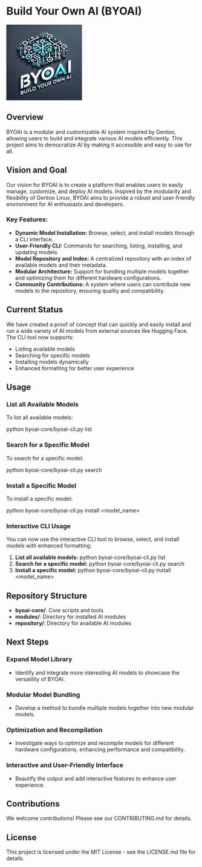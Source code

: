 # Build Your Own AI (BYOAI)

<img src="./assets/logo.png" alt="BYOAI Logo" width="200" />

## Overview

BYOAI is a modular and customizable AI system inspired by Gentoo, allowing users to build and integrate various AI models efficiently. This project aims to democratize AI by making it accessible and easy to use for all.

## Vision and Goal

Our vision for BYOAI is to create a platform that enables users to easily manage, customize, and deploy AI models. Inspired by the modularity and flexibility of Gentoo Linux, BYOAI aims to provide a robust and user-friendly environment for AI enthusiasts and developers.

### Key Features:

- **Dynamic Model Installation:** Browse, select, and install models through a CLI interface.
- **User-Friendly CLI:** Commands for searching, listing, installing, and updating models.
- **Model Repository and Index:** A centralized repository with an index of available models and their metadata.
- **Modular Architecture:** Support for bundling multiple models together and optimizing them for different hardware configurations.
- **Community Contributions:** A system where users can contribute new models to the repository, ensuring quality and compatibility.

## Current Status

We have created a proof of concept that can quickly and easily install and run a wide variety of AI models from external sources like Hugging Face. The CLI tool now supports:

- Listing available models
- Searching for specific models
- Installing models dynamically
- Enhanced formatting for better user experience

## Usage

### List all Available Models

To list all available models:

python byoai-core/byoai-cli.py list

### Search for a Specific Model

To search for a specific model:

python byoai-core/byoai-cli.py search <query>

### Install a Specific Model

To install a specific model:

python byoai-core/byoai-cli.py install <model_name>

### Interactive CLI Usage

You can now use the interactive CLI tool to browse, select, and install models with enhanced formatting:

1. **List all available models:** python byoai-core/byoai-cli.py list
2. **Search for a specific model:** python byoai-core/byoai-cli.py search <query>
3. **Install a specific model:** python byoai-core/byoai-cli.py install <model_name>

## Repository Structure

- **byoai-core/**: Core scripts and tools
- **modules/**: Directory for installed AI modules
- **repository/**: Directory for available AI modules

## Next Steps

### Expand Model Library
- Identify and integrate more interesting AI models to showcase the versatility of BYOAI.

### Modular Model Bundling
- Develop a method to bundle multiple models together into new modular models.

### Optimization and Recompilation
- Investigate ways to optimize and recompile models for different hardware configurations, enhancing performance and compatibility.

### Interactive and User-Friendly Interface
- Beautify the output and add interactive features to enhance user experience.

## Contributions

We welcome contributions! Please see our CONTRIBUTING.md for details.

## License

This project is licensed under the MIT License - see the LICENSE.md file for details.
